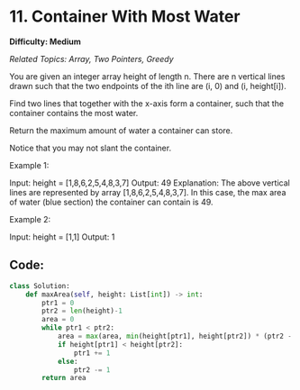 # 11. Container With Most Water

**Difficulty: Medium**

*Related Topics: Array, Two Pointers, Greedy*

You are given an integer array height of length n. There are n vertical lines drawn such that the two endpoints of the ith line are (i, 0) and (i, height[i]).

Find two lines that together with the x-axis form a container, such that the container contains the most water.

Return the maximum amount of water a container can store.

Notice that you may not slant the container.

Example 1:


Input: height = [1,8,6,2,5,4,8,3,7]
Output: 49
Explanation: The above vertical lines are represented by array [1,8,6,2,5,4,8,3,7]. In this case, the max area of water (blue section) the container can contain is 49.

Example 2:

Input: height = [1,1]
Output: 1

## Code:

```python
class Solution:
    def maxArea(self, height: List[int]) -> int:
        ptr1 = 0
        ptr2 = len(height)-1
        area = 0
        while ptr1 < ptr2:
            area = max(area, min(height[ptr1], height[ptr2]) * (ptr2 - ptr1))
            if height[ptr1] < height[ptr2]:
                ptr1 += 1
            else:
                ptr2 -= 1
        return area
```
